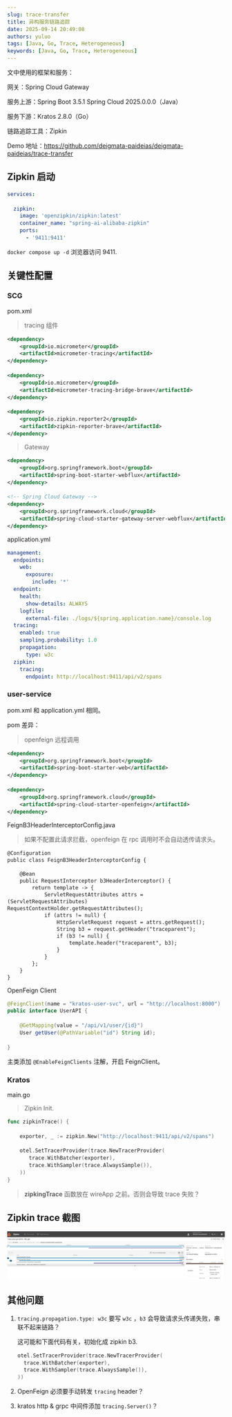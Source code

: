 ```yaml
---
slug: trace-transfer
title: 异构服务链路追踪
date: 2025-09-14 20:49:08
authors: yuluo
tags: [Java, Go, Trace, Heterogeneous]
keywords: [Java, Go, Trace, Heterogeneous]
---
```


<!-- truncate -->

文中使用的框架和服务：

网关：Spring Cloud Gateway

服务上游：Spring Boot 3.5.1 Spring Cloud 2025.0.0.0（Java）

服务下游：Kratos 2.8.0（Go）

链路追踪工具：Zipkin

Demo 地址：https://github.com/deigmata-paideias/deigmata-paideias/trace-transfer

## Zipkin 启动

```yml
services:

  zipkin:
    image: 'openzipkin/zipkin:latest'
    container_name: "spring-ai-alibaba-zipkin"
    ports:
      - '9411:9411'
```

`docker compose up -d` 浏览器访问 9411.

## 关键性配置

### SCG

pom.xml

> tracing 组件

```xml
<dependency>
    <groupId>io.micrometer</groupId>
    <artifactId>micrometer-tracing</artifactId>
</dependency>

<dependency>
    <groupId>io.micrometer</groupId>
    <artifactId>micrometer-tracing-bridge-brave</artifactId>
</dependency>

<dependency>
    <groupId>io.zipkin.reporter2</groupId>
    <artifactId>zipkin-reporter-brave</artifactId>
</dependency>
```

> Gateway 

```xml
<dependency>
    <groupId>org.springframework.boot</groupId>
    <artifactId>spring-boot-starter-webflux</artifactId>
</dependency>

<!-- Spring Cloud Gateway -->
<dependency>
    <groupId>org.springframework.cloud</groupId>
    <artifactId>spring-cloud-starter-gateway-server-webflux</artifactId>
</dependency>
```

application.yml

 ```yml
 management:
   endpoints:
     web:
       exposure:
         include: '*'
   endpoint:
     health:
       show-details: ALWAYS
     logfile:
       external-file: ./logs/${spring.application.name}/console.log
   tracing:
     enabled: true
     sampling.probability: 1.0
     propagation:
       type: w3c
   zipkin:
     tracing:
       endpoint: http://localhost:9411/api/v2/spans
 
 ```

### user-service

pom.xml 和 application.yml 相同。

pom 差异：

>  openfeign 远程调用

```xml
<dependency>
    <groupId>org.springframework.boot</groupId>
    <artifactId>spring-boot-starter-web</artifactId>
</dependency>

<dependency>
    <groupId>org.springframework.cloud</groupId>
    <artifactId>spring-cloud-starter-openfeign</artifactId>
</dependency>
```

FeignB3HeaderInterceptorConfig.java

> 如果不配置此请求拦截，openfeign 在 rpc 调用时不会自动透传请求头。

```
@Configuration
public class FeignB3HeaderInterceptorConfig {

    @Bean
    public RequestInterceptor b3HeaderInterceptor() {
        return template -> {
            ServletRequestAttributes attrs = (ServletRequestAttributes) RequestContextHolder.getRequestAttributes();
            if (attrs != null) {
                HttpServletRequest request = attrs.getRequest();
                String b3 = request.getHeader("traceparent");
                if (b3 != null) {
                    template.header("traceparent", b3);
                }
            }
        };
    }
}
```

OpenFeign Client

```java
@FeignClient(name = "kratos-user-svc", url = "http://localhost:8000")
public interface UserAPI {

    @GetMapping(value = "/api/v1/user/{id}")
    User getUser(@PathVariable("id") String id);

}
```

主类添加 `@EnableFeignClients` 注解，开启 FeignClient。

### Kratos 

main.go

> Zipkin Init.

```go
func zipkinTrace() {

    exporter, _ := zipkin.New("http://localhost:9411/api/v2/spans")

    otel.SetTracerProvider(trace.NewTracerProvider(
       trace.WithBatcher(exporter),
       trace.WithSampler(trace.AlwaysSample()),
    ))
}
```

> **zipkingTrace**  函数放在 wireApp 之前。否则会导致 trace 失败？

## Zipkin trace 截图

![image-20250914200501689](/img/tracing/trace.png)

## 其他问题

1. `tracing.propagation.type: w3c` 要写 `w3c` ，`b3` 会导致请求头传递失败，串联不起来链路？

   这可能和下面代码有关，初始化成 zipkin b3.

   ```go
   otel.SetTracerProvider(trace.NewTracerProvider(
     trace.WithBatcher(exporter),
     trace.WithSampler(trace.AlwaysSample()),
   ))
   ```

2. OpenFeign 必须要手动转发 `tracing` header？

3. kratos http & grpc 中间件添加 `tracing.Server()`？
